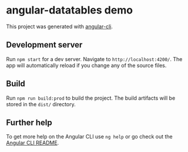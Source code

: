 # angular-datatables demo

This project was generated with [angular-cli](https://github.com/angular/angular-cli).

## Development server
Run `npm start` for a dev server. Navigate to `http://localhost:4200/`. The app will automatically reload if you change any of the source files.

## Build

Run `npm run build:prod` to build the project. The build artifacts will be stored in the `dist/` directory.

## Further help

To get more help on the Angular CLI use `ng help` or go check out the [Angular CLI README](https://github.com/angular/angular-cli/blob/master/README.md).
